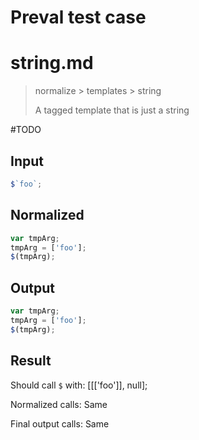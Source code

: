 # Preval test case

# string.md

> normalize > templates > string
>
> A tagged template that is just a string

#TODO

## Input

`````js filename=intro
$`foo`;
`````

## Normalized

`````js filename=intro
var tmpArg;
tmpArg = ['foo'];
$(tmpArg);
`````

## Output

`````js filename=intro
var tmpArg;
tmpArg = ['foo'];
$(tmpArg);
`````

## Result

Should call `$` with:
[[['foo']], null];

Normalized calls: Same

Final output calls: Same
